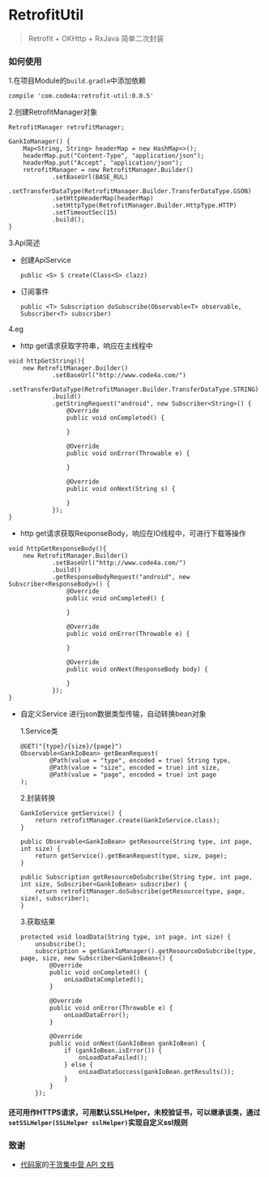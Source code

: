 # RetrofitUtil
> Retrofit + OKHttp + RxJava 简单二次封装

### 如何使用

1.在项目Module的`build.gradle`中添加依赖

`compile 'com.code4a:retrofit-util:0.0.5'`

2.创建RetrofitManager对象

```
RetrofitManager retrofitManager;

GankIoManager() {
    Map<String, String> headerMap = new HashMap<>();
    headerMap.put("Content-Type", "application/json");
    headerMap.put("Accept", "application/json");
    retrofitManager = new RetrofitManager.Builder()
            .setBaseUrl(BASE_RUL)
            .setTransferDataType(RetrofitManager.Builder.TransferDataType.GSON)
            .setHttpHeaderMap(headerMap)
            .setHttpType(RetrofitManager.Builder.HttpType.HTTP)
            .setTimeoutSec(15)
            .build();
}
```

3.Api简述

* 创建ApiService

    `public <S> S create(Class<S> clazz)`
    
* 订阅事件

    `public <T> Subscription doSubscribe(Observable<T> observable, Subscriber<T> subscriber)`
    
4.eg

* http get请求获取字符串，响应在主线程中

```
void httpGetString(){
    new RetrofitManager.Builder()
            .setBaseUrl("http://www.code4a.com/")
            .setTransferDataType(RetrofitManager.Builder.TransferDataType.STRING)
            .build()
            .getStringRequest("android", new Subscriber<String>() {
                @Override
                public void onCompleted() {
                    
                }

                @Override
                public void onError(Throwable e) {

                }

                @Override
                public void onNext(String s) {

                }
            });
}
```

* http get请求获取ResponseBody，响应在IO线程中，可进行下载等操作

```
void httpGetResponseBody(){
    new RetrofitManager.Builder()
            .setBaseUrl("http://www.code4a.com/")
            .build()
            .getResponseBodyRequest("android", new Subscriber<ResponseBody>() {
                @Override
                public void onCompleted() {

                }

                @Override
                public void onError(Throwable e) {

                }

                @Override
                public void onNext(ResponseBody body) {

                }
            });
}
```

* 自定义Service 进行json数据类型传输，自动转换bean对象

     1.Service类
     
    ```
    @GET("{type}/{size}/{page}")
    Observable<GankIoBean> getBeanRequest(
            @Path(value = "type", encoded = true) String type,
            @Path(value = "size", encoded = true) int size,
            @Path(value = "page", encoded = true) int page
    );
    ```
    
    2.封装转换
    
    ```
    GankIoService getService() {
        return retrofitManager.create(GankIoService.class);
    }

    public Observable<GankIoBean> getResource(String type, int page, int size) {
        return getService().getBeanRequest(type, size, page);
    }

    public Subscription getResourceDoSubcribe(String type, int page, int size, Subscriber<GankIoBean> subscriber) {
        return retrofitManager.doSubscribe(getResource(type, page, size), subscriber);
    }
    ```
    
    3.获取结果
    
    ```
    protected void loadData(String type, int page, int size) {
        unsubscribe();
        subscription = getGankIoManager().getResourceDoSubcribe(type, page, size, new Subscriber<GankIoBean>() {
            @Override
            public void onCompleted() {
                onLoadDataCompleted();
            }

            @Override
            public void onError(Throwable e) {
                onLoadDataError();
            }

            @Override
            public void onNext(GankIoBean gankIoBean) {
                if (gankIoBean.isError()) {
                    onLoadDataFailed();
                } else {
                    onLoadDataSuccess(gankIoBean.getResults());
                }
            }
        });
    ```

#### 还可用作HTTPS请求，可用默认SSLHelper，未校验证书，可以继承该类，通过`setSSLHelper(SSLHelper sslHelper)`实现自定义ssl规则

### 致谢

* [代码家](https://github.com/daimajia)的[干货集中营 API 文档](http://gank.io/api)